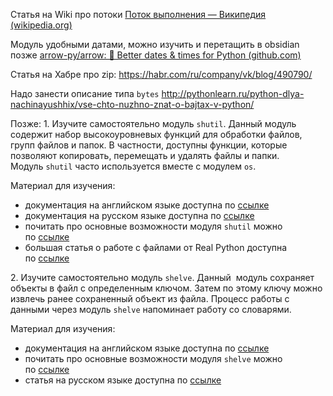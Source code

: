 
Статья на Wiki  про потоки
[Поток выполнения — Википедия (wikipedia.org)](https://ru.wikipedia.org/wiki/%D0%9F%D0%BE%D1%82%D0%BE%D0%BA_%D0%B2%D1%8B%D0%BF%D0%BE%D0%BB%D0%BD%D0%B5%D0%BD%D0%B8%D1%8F)

Модуль удобными датами, можно изучить и перетащить в obsidian позже
[arrow-py/arrow: 🏹 Better dates & times for Python (github.com)](https://github.com/arrow-py/arrow)

Статья на Хабре про zip:
https://habr.com/ru/company/vk/blog/490790/

Надо занести описание типа `bytes`
http://pythonlearn.ru/python-dlya-nachinayushhix/vse-chto-nuzhno-znat-o-bajtax-v-python/


Позже:
1. Изучите самостоятельно модуль `shutil`. Данный модуль содержит набор высокоуровневых функций для обработки файлов, групп файлов и папок. В частности, доступны функции, которые позволяют копировать, перемещать и удалять файлы и папки. Модуль `shutil` часто используется вместе с модулем `os`.

Материал для изучения:

- документация на английском языке доступна по [ссылке](https://docs.python.org/3/library/shutil.html)
- документация на русском языке доступна по [ссылке](https://docs-python.ru/standart-library/modul-shutil-python/)
- почитать про основные возможности модуля `shutil` можно по [ссылке](https://egorovegor.ru/python-shutil/)
- большая статья о работе с файлами от Real Python доступна по [ссылке](https://realpython.com/working-with-files-in-python/)

2. Изучите самостоятельно модуль `shelve`. Данный  модуль сохраняет объекты в файл с определенным ключом. Затем по этому ключу можно извлечь ранее сохраненный объект из файла. Процесс работы с данными через модуль `shelve` напоминает работу со словарями.

Материал для изучения:

- документация на английском языке доступна по [ссылке](https://docs.python.org/3/library/shelve.html)
- почитать про основные возможности модуля `shelve` можно по [ссылке](https://pymotw.com/3/shelve/index.html)
- статья на русском языке доступна по [ссылке](https://metanit.com/python/tutorial/4.6.php)